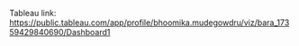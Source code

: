 Tableau link: https://public.tableau.com/app/profile/bhoomika.mudegowdru/viz/bara_17359429840690/Dashboard1
